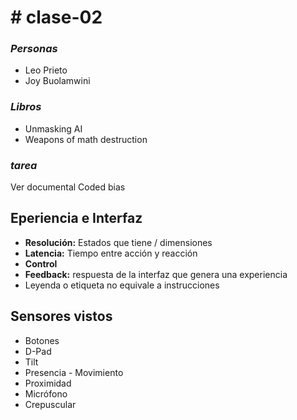 # # clase-02
### *Personas* ###
- Leo Prieto
- Joy Buolamwini
### *Libros* ###
- Unmasking AI
- Weapons of math destruction
### *tarea* ###
Ver documental Coded bias

## Eperiencia e Interfaz ##

- **Resolución:** Estados que tiene / dimensiones
- **Latencia:** Tiempo entre acción y reacción 
- **Control**
- **Feedback:** respuesta de la interfaz que genera una experiencia 
- Leyenda o etiqueta no equivale a instrucciones 

## Sensores vistos ##
- Botones
-  D-Pad
- Tilt
- Presencia - Movimiento
- Proximidad
- Micrófono
- Crepuscular
